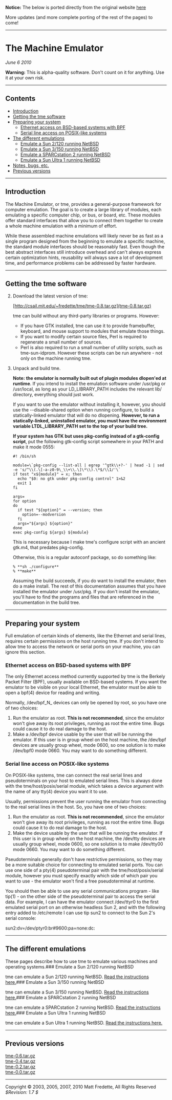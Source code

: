 
**Notice:** The below is ported directly from the original website [here](https://people.csail.mit.edu/fredette/tme/)

More updates (and more complete porting of the rest of the pages) to come!

* * *

The Machine Emulator
====================

_June 6 2010_

**Warning:** This is alpha-quality software. Don't count on it for anything. Use it at your own risk.

* * *

Contents
--------

*   [Introduction](#intro)
*   [Getting the tme software](#getting)
*   [Preparing your system](#system)
    *   [Ethernet access on BSD-based systems with BPF](#system-bpf)
    *   [Serial line access on POSIX-like systems](#system-tty)
*   [The different emulations](#emu)
    *   [Emulate a Sun 2/120 running NetBSD](#sun2-120-nbsd)
    *   [Emulate a Sun 3/150 running NetBSD](#sun3-150-nbsd)
    *   [Emulate a SPARCstation 2 running NetBSD](#sun4-75-nbsd)
    *   [Emulate a Sun Ultra 1 running NetBSD](#sun-u1-nbsd)
*   [Notes, bugs, etc.](#notes)
*   [Previous versions](#older)

* * *

Introduction
------------

The Machine Emulator, or tme, provides a general-purpose framework for computer emulation. The goal is to create a large library of modules, each emulating a specific computer chip, or bus, or board, etc. These modules offer standard interfaces that allow you to connect them together to create a whole machine emulation with a minimum of effort.

While these assembled machine emulations will likely never be as fast as a single program designed from the beginning to emulate a specific machine, the standard module interfaces should be reasonably fast. Even though the best abstract interfaces still introduce overhead and can't always express certain optimization hints, reusability will always save a lot of development time, and performance problems can be addressed by faster hardware.

* * *

Getting the tme software
------------------------

2.  Download the latest version of tme:
    
    [http://csail.mit.edu/~fredette/tme/tme-0.8.tar.gz](tme-0.8.tar.gz)
    
    tme can build without any third-party libraries or programs. However:
    
    *   If you have GTK installed, tme can use it to provide framebuffer, keyboard, and mouse support to modules that emulate those things.
    *   If you want to modify certain source files, Perl is required to regenerate a small number of sources.
    *   Perl is also required to run a small number of utility scripts, such as tme-sun-idprom. However these scripts can be run anywhere - not only on the machine running tme.
    
3.  Unpack and build tme.
    
    **Note: the emulator is normally built out of plugin modules dlopen'ed at runtime**. If you intend to install the emulation software under /usr/pkg or /usr/local, as long as your LD\_LIBRARY\_PATH includes the relevant lib/ directory, everything should just work.
    
    If you want to use the emulator without installing it, however, you should use the \--disable-shared option when running configure, to build a statically-linked emulator that will do no dlopening. **However, to run a statically-linked, uninstalled emulator, you must have the environment variable LTDL\_LIBRARY\_PATH set to the top of your build tree.**
    
    **If your system has GTK but uses pkg-config instead of a gtk-config script**, put the following gtk-config script somewhere in your PATH and make it mode 0555:
    ```
    #! /bin/sh
    
    module=\`pkg-config --list-all | egrep '^gtk\\+?-' | head -1 | sed -e 's/^\\(.\[-a-z0-9\_\\+\\.\]\*\\).\*$/\\1/'\`
    if test "x${module}" = x; then
      echo "$0: no gtk under pkg-config control" 1>&2
      exit 1
    fi
    
    args=
    for option
    do
      if test "${option}" = --version; then
        option=--modversion
      fi
      args="${args} ${option}"
    done
    exec pkg-config ${args} ${module}
    ```
    This is necessary because I make tme's configure script with an ancient gtk.m4, that predates pkg-config.
    
    Otherwise, this is a regular autoconf package, so do something like:
    ```
    % **sh ./configure**
    % **make**
    ```
    Assuming the build succeeds, if you do want to install the emulator, then do a make install. The rest of this documentation assumes that you have installed the emulator under /usr/pkg. If you don't install the emulator, you'll have to find the programs and files that are referenced in the documentation in the build tree.
    

* * *

Preparing your system
---------------------

Full emulation of certain kinds of elements, like the Ethernet and serial lines, requires certain permissions on the host running tme. If you don't intend to allow tme to access the network or serial ports on your machine, you can ignore this section.

### Ethernet access on BSD-based systems with BPF

The only Ethernet access method currently supported by tme is the Berkely Packet Filter (BPF), usually available on BSD-based systems. If you want the emulator to be visible on your local Ethernet, the emulator must be able to open a bpf(4) device for reading and writing.

Normally, /dev/bpf_N_ devices can only be opened by root, so you have one of two choices:

1.  Run the emulator as root. **This is not recommended**, since the emulator won't give away its root privileges, running as root the entire time. Bugs could cause it to do real damage to the host.
2.  Make a /dev/bpf device usable by the user that will be running the emulator. If this user is in group wheel on the host machine, the /dev/bpf devices are usually group wheel, mode 0600, so one solution is to make /dev/bpf0 mode 0660. You may want to do something different.

### Serial line access on POSIX-like systems

On POSIX-like systems, tme can connect the real serial lines and pseudoterminals on your host to emulated serial lines. This is always done with the tme/host/posix/serial module, which takes a device argument with the name of any tty(4) device you want it to use.

Usually, permissions prevent the user running the emulator from connecting to the real serial lines in the host. So, you have one of two choices:

1.  Run the emulator as root. **This is not recommended**, since the emulator won't give away its root privileges, running as root the entire time. Bugs could cause it to do real damage to the host.
2.  Make the device usable by the user that will be running the emulator. If this user is in group wheel on the host machine, the /dev/tty devices are usually group wheel, mode 0600, so one solution is to make /dev/tty00 mode 0660. You may want to do something different.

Pseudoterminals generally don't have restrictive permissions, so they may be a more suitable choice for connecting to emulated serial ports. You can use one side of a pty(4) pseudoterminal pair with the tme/host/posix/serial module, however you must specify exactly which side of which pair you want to use - the emulator won't find a free pseudoterminal at runtime.

You should then be able to use any serial communications program - like tip(1) - on the other side of the pseudoterminal pair to access the serial data. For example, I can have the emulator connect /dev/ttyr0 to the first emulated serial port on an otherwise headless Sun 2, and with the following entry added to /etc/remote I can use tip sun2 to connect to the Sun 2's serial console:

sun2:dv=/dev/ptyr0:br#9600:pa=none:dc:

* * * 

The different emulations
------------------------

These pages describe how to use tme to emulate various machines and operating systems.### Emulate a Sun 2/120 running NetBSD

tme can emulate a Sun 2/120 running NetBSD. [Read the instructions here.](sun2-120-nbsd.html)### Emulate a Sun 3/150 running NetBSD

tme can emulate a Sun 3/150 running NetBSD. [Read the instructions here.](sun3-150-nbsd.html)### Emulate a SPARCstation 2 running NetBSD

tme can emulate a SPARCstation 2 running NetBSD. [Read the instructions here.](sun4-75-nbsd.html)### Emulate a Sun Ultra 1 running NetBSD

tme can emulate a Sun Ultra 1 running NetBSD. [Read the instructions here.](sun-u1-nbsd.html)

* * *

Previous versions
-----------------

[tme-0.6.tar.gz](http://csail.mit.edu/~fredette/tme/tme-0.6.tar.gz)  
[tme-0.4.tar.gz](http://csail.mit.edu/~fredette/tme/tme-0.4.tar.gz)  
[tme-0.2.tar.gz](http://csail.mit.edu/~fredette/tme/tme-0.2.tar.gz)  
[tme-0.0.tar.gz](http://csail.mit.edu/~fredette/tme/tme-0.0.tar.gz)  

* * *

Copyright © 2003, 2005, 2007, 2010 Matt Fredette, All Rights Reserved  
_$Revision: 1.7 $_
